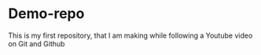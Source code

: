 # Demo-repo
This is my first repository, that I am making while following a Youtube video on Git and Github










